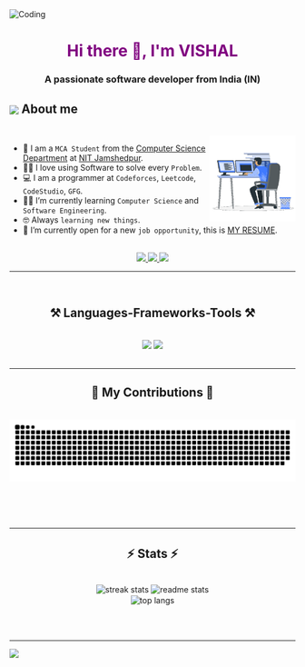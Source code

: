 <img align="centre" alt="Coding" src = "https://user-images.githubusercontent.com/74038190/225813708-98b745f2-7d22-48cf-9150-083f1b00d6c9.gif">

<h1 align="center" style="color:purple;">Hi there 👋, I'm VISHAL</h1>
<h3 align="center">A passionate software developer from India (IN)</h3>

<div>
 
## <img align="center" src = "https://i.pinimg.com/originals/3f/7e/4e/3f7e4eff7c96e9fe4b8b4b1ff3f7bdb5.gif" width = 6.5%> About me

<br>

<img align="right" src="https://github.com/subrajeet-maharana/subrajeet-maharana/blob/main/Images/codingVectorArt.gif?raw=true" width=30%>

- :school: I am a `MCA Student` from the [Computer Science Department](https://www.nitjsr.ac.in/departments/cs) at [NIT Jamshedpur](https://www.nitjsr.ac.in/).
- :technologist: I love using Software to solve every `Problem`.
- :computer: I am a programmer at `Codeforces`, `Leetcode`, `CodeStudio`, `GFG`.
- :student: I’m currently learning `Computer Science` and `Software Engineering`.
- :nerd_face: Always `learning new things`.
- :thinking: I’m currently open for a new `job opportunity`, this is [MY RESUME](https://github.com/vishu567/vishu567/blob/main/Vishal_Resume.pdf).

<br>
 </div>
 
<div align="center"> 
  <a href="mailto:vishal.nit.info@gmail.com">
    <img src="https://img.shields.io/badge/Gmail-333333?style=for-the-badge&logo=gmail&logoColor=red" />
  </a>
  <a href="https://linkedin.com/in/vishal-563015231" target="_blank">
    <img src="https://img.shields.io/badge/LinkedIn-0077B5?style=for-the-badge&logo=linkedin&logoColor=white" target="_blank" />
  </a>
  <a href="https://portfolio-vishal-mu.vercel.app/" target="_blank">
     <img src="https://img.shields.io/badge/Portfolio-FF5722?style=for-the-badge&logo=todoist&logoColor=white" target="_blank" /> <!-- sqlite, safari, google-chrome are other good icon options -->
  </a>
</div>

 <hr/>
 <br>
<h2 align="center">⚒️ Languages-Frameworks-Tools ⚒️</h2>
<br/>
<div align="center">
    <img src="https://skillicons.dev/icons?i=cpp,c,html,css,vscode,github,git" />
    <img src="https://skillicons.dev/icons?i=nodejs,express,javascript,java,mysql,mongodb" /><br>
</div>

<br/>
<hr/>

<div align="center">
  <h2>🐍 My Contributions 🐍</h2>
  <br>
<img alt="snake eating my contributions" src="https://raw.githubusercontent.com/salesp07/salesp07/output/github-contribution-grid-snake-dark.svg" />
  
  <br/><br/><br/>
</div>

<hr/>

<h2 align="center">⚡ Stats ⚡</h2>
<br>
<div align=center>
  <img width=390 src="https://github-readme-streak-stats.herokuapp.com/?user=vishu567&count_private=true&theme=react&border_radius=10" alt="streak stats"/>

  <img width=390 src="https://github-readme-stats.vercel.app/api?username=vishu567&count_private=true&show_icons=true&theme=react&rank_icon=github&border_radius=10" alt="readme stats" />
  <br/>
  <img width=325 align="center" src="https://github-readme-stats.vercel.app/api/top-langs?username=vishu567&include_all_commits=true&count_private=true&layout=compact&langs_count=8&theme=react&border_radius=10&size_weight=0.5&count_weight=0.5&exclude_repo=github-readme-stats" alt="top langs" />
</div>

<br/><br/>





---
[![](https://visitcount.itsvg.in/api?id=alucard017&icon=0&color=0)](https://visitcount.itsvg.in)

